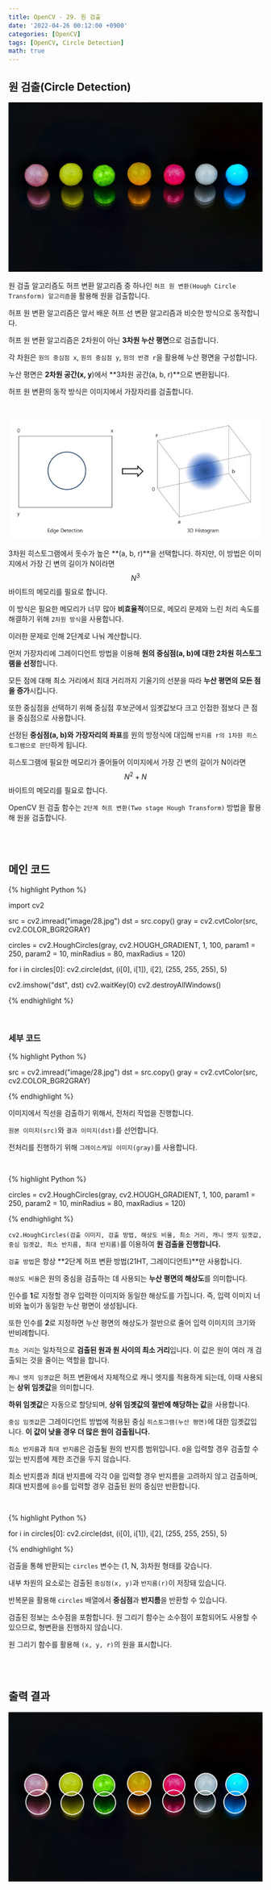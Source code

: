 ```yaml
---
title: OpenCV - 29. 원 검출
date: '2022-04-26 00:12:00 +0900'
categories: [OpenCV]
tags: [OpenCV, Circle Detection]
math: true
---
```


## 원 검출(Circle Detection)

![1](/assets/post/OpenCV/post-29/1.jpg)

원 검출 알고리즘도 허프 변환 알고리즘 중 하나인 `허프 원 변환(Hough Circle Transform) 알고리즘`을 활용해 원을 검출합니다.

허프 원 변환 알고리즘은 앞서 배운 허프 선 변환 알고리즘과 비슷한 방식으로 동작합니다.

허프 원 변환 알고리즘은 2차원이 아닌 **3차원 누산 평면**으로 검출합니다.

각 차원은 `원의 중심점 x`, `원의 중심점 y`, `원의 반경 r`을 활용해 누산 평면을 구성합니다.

누산 평면은 **2차원 공간(x, y**)에서 **3차원 공간(a, b, r)**으로 변환됩니다.

허프 원 변환의 동작 방식은 이미지에서 가장자리를 검출합니다.

<br>

![2](/assets/post/OpenCV/post-29/2.jpg)

3차원 히스토그램에서 돗수가 높은 **(a, b, r)**을 선택합니다. 하지만, 이 방법은 이미지에서 가장 긴 변의 길이가 N이라면 $$ N^3 $$바이트의 메모리를 필요로 합니다.

이 방식은 필요한 메모리가 너무 많아 **비효율적**이므로, 메모리 문제와 느린 처리 속도를 해결하기 위해 `2차원 방식`을 사용합니다.

이러한 문제로 인해 2단계로 나눠 계산합니다.

먼저 가장자리에 그레이디언트 방법을 이용해 **원의 중심점(a, b)에 대한 2차원 히스토그램을 선정**합니다.

모든 점에 대해 최소 거리에서 최대 거리까지 기울기의 선분을 따라 **누산 평면의 모든 점을 증가**시킵니다.

또한 중심점을 선택하기 위해 중심점 후보군에서 임곗값보다 크고 인접한 점보다 큰 점을 중심점으로 사용합니다.

선정된 **중심점(a, b)와 가장자리의 좌표**를 원의 방정식에 대입해 `반지름 r의 1차원 히스토그램으로 판단`하게 됩니다.

히스토그램에 필요한 메모리가 줄어들어 이미지에서 가장 긴 변의 길이가 N이라면 $$ N^2 + N $$바이트의 메모리를 필요로 합니다.

OpenCV 원 검출 함수는 `2단계 허프 변환(Two stage Hough Transform)` 방법을 활용해 원을 검출합니다.

<br>
<br>

## 메인 코드

{% highlight Python %}

import cv2

src = cv2.imread("image/28.jpg")
dst = src.copy()
gray = cv2.cvtColor(src, cv2.COLOR_BGR2GRAY)

circles = cv2.HoughCircles(gray, cv2.HOUGH_GRADIENT, 1, 100, param1 = 250, param2 = 10, minRadius = 80, maxRadius = 120)

for i in circles[0]:
    cv2.circle(dst, (i[0], i[1]), i[2], (255, 255, 255), 5)

cv2.imshow("dst", dst)
cv2.waitKey(0)
cv2.destroyAllWindows()

{% endhighlight %}

<br>

### 세부 코드

{% highlight Python %}

src = cv2.imread("image/28.jpg")
dst = src.copy()
gray = cv2.cvtColor(src, cv2.COLOR_BGR2GRAY)

{% endhighlight %}

이미지에서 직선을 검출하기 위해서, 전처리 작업을 진행합니다.

`원본 이미지(src)`와 `결과 이미지(dst)`를 선언합니다.

전처리를 진행하기 위해 `그레이스케일 이미지(gray)`를 사용합니다.

<br>

{% highlight Python %}

circles = cv2.HoughCircles(gray, cv2.HOUGH_GRADIENT, 1, 100, param1 = 250, param2 = 10, minRadius = 80, maxRadius = 120)

{% endhighlight %}

`cv2.HoughCircles(검출 이미지, 검출 방법, 해상도 비율, 최소 거리, 캐니 엣지 임곗값, 중심 임곗값, 최소 반지름, 최대 반지름)`를 이용하여 **원 검출을 진행합니다.**

`검출 방법`은 항상 **2단계 허프 변환 방법(21HT, 그레이디언트)**만 사용합니다.

`해상도 비율`은 원의 중심을 검출하는 데 사용되는 **누산 평면의 해상도**를 의미합니다.

인수를 **1**로 지정할 경우 입력한 이미지와 동일한 해상도를 가집니다. 즉, 입력 이미지 너비와 높이가 동일한 누산 평면이 생성됩니다.

또한 인수를 **2**로 지정하면 누산 평면의 해상도가 절반으로 줄어 입력 이미지의 크기와 반비례합니다.

`최소 거리`는 일차적으로 **검출된 원과 원 사이의 최소 거리**입니다. 이 값은 원이 여러 개 검출되는 것을 줄이는 역할을 합니다.

`캐니 엣지 임곗값`은 허프 변환에서 자체적으로 캐니 엣지를 적용하게 되는데, 이때 사용되는 **상위 임곗값**을 의미합니다.

**하위 임곗값**은 자동으로 할당되며, **상위 임곗값의 절반에 해당하는 값**을 사용합니다. 

`중심 임곗값`은 그레이디언트 방법에 적용된 중심 `히스토그램(누산 평면)`에 대한 임곗값입니다. **이 값이 낮을 경우 더 많은 원이 검출됩니다.**

`최소 반지름`과 `최대 반지름`은 검출될 원의 반지름 범위입니다. `0`을 입력할 경우 검출할 수 있는 반지름에 제한 조건을 두지 않습니다.

최소 반지름과 최대 반지름에 각각 0을 입력할 경우 반지름을 고려하지 않고 검출하며, 최대 반지름에 `음수`를 입력할 경우 검출된 원의 중심만 반환합니다.

<br>

{% highlight Python %}

for i in circles[0]:
    cv2.circle(dst, (i[0], i[1]), i[2], (255, 255, 255), 5)

{% endhighlight %}

검출을 통해 반환되는 `circles` 변수는 (1, N, 3)차원 형태를 갖습니다.

내부 차원의 요소로는 검출된 `중심점(x, y)`과 `반지름(r)`이 저장돼 있습니다.

반복문을 활용해 `circles` 배열에서 **중심점**과 **반지름**을 반환할 수 있습니다.

검출된 정보는 소수점을 포함합니다. 원 그리기 함수는 소수점이 포함되어도 사용할 수 있으므로, 형변환을 진행하지 않습니다.

원 그리기 함수를 활용해 `(x, y, r)`의 원을 표시합니다.

<br>
<br>

## 출력 결과

![3](/assets/post/OpenCV/post-29/3.jpg)
